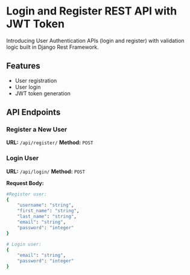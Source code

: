 # Login and Register REST API with JWT Token

Introducing User Authentication APIs (login and register) with validation logic built in Django Rest Framework.

## Features

- User registration
- User login
- JWT token generation

## API Endpoints

### Register a New User

**URL:** `/api/register/`
**Method:** `POST`

### Login User

**URL:** `/api/login/`
**Method:** `POST`

**Request Body:**
```bash
#Register user:
{
    "username": "string",
    "first_name": "string",
    "last_name": "string",
    "email": "string",
    "password": "integer"
}

# Login user:
{
    "email": "string",
    "password": "integer"
}


